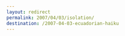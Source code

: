 ```yaml
---
layout: redirect
permalink: 2007/04/03/isolation/
destination: /2007-04-03-ecuadorian-haiku
---
```

